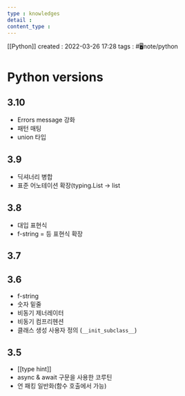```yaml
---
type : knowledges
detail : 
content_type :
---
```


[[Python]]
created : 2022-03-26 17:28
tags : #🖥️note/python  

# Python versions
## 3.10
- Errors message 강화
- 패턴 매팅
- union 타입

## 3.9
- 딕셔너리 병합
- 표준 어노테이션 확장(typing.List → list

## 3.8
- 대입 표현식
- f-string = 등 표현식 확장

## 3.7


## 3.6
- f-string
- 숫자 밑줄
- 비동기 제너레이터
- 비동기 컴프리헨션
- 클래스 생성 사용자 정의 (`__init_subclass__`)

## 3.5
- [[type hint]]
- async & await 구문을 사용한 코루틴
- 언 패킹 일반화(함수 호출에서 가능)